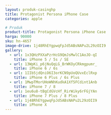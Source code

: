```yaml
---
layout: produk-casinghp
title: Protagonist Persona iPhone Case
categories: apple

# Produk
product-title: Protagonist Persona iPhone Case
harga: 90000
sku: hn-4657
image-drive: 1j48RhEYgpwqFpJd5ABsNAPu2L29zOII9
gallery:
  - url: 1x3QHzPXXaPzrHcG9QmJsMwlC1AoJO-qI
    title: iPhone 5 / 5s / SE
  - url: 13WpKi_p6jNuQqLG_BrWKOyCRkmgpumr_
    title: iPhone 6 / 6s
  - url: 1IIb5jdQniO6I3orKCN9pUoQUvxEclRxp
    title: iPhone 6 Plus / 6s Plus
  - url: 1MwpTMorUHoWNhKudkA1Xf5FCdint1Anb
    title: iPhone 7 / 8
  - url: 1eu6u8-tBgCdGVcHf_RirWiky6rFGjYAn
    title: iPhone 7 Plus / 8 Plus
  - url: 1j48RhEYgpwqFpJd5ABsNAPu2L29zOII9
    title: iPhone X
---
```

